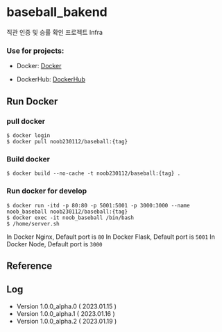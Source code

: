 # baseball_bakend
직관 인증 및 승률 확인 프로젝트 Infra

### Use for projects:
- Docker: [Docker](https://www.docker.com/)

- DockerHub: [DockerHub](https://hub.docker.com/)

## Run Docker
### pull docker
```
$ docker login
$ docker pull noob230112/baseball:{tag}
```

### Build docker
```
$ docker build --no-cache -t noob230112/baseball:{tag} .
```

### Run docker for develop
```
$ docker run -itd -p 80:80 -p 5001:5001 -p 3000:3000 --name noob_baseball noob230112/baseball:{tag}
$ docker exec -it noob_baseball /bin/bash
$ /home/server.sh
```
In Docker Nginx, Default port is `80`
In Docker Flask, Default port is `5001`
In Docker Node, Default port is `3000`

## Reference

## Log
- Version 1.0.0_alpha.0 ( 2023.01.15 )
- Version 1.0.0_alpha.1 ( 2023.01.16 )
- Version 1.0.0_alpha.2 ( 2023.01.19 )
